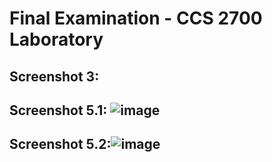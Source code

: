 # Final Examination - CCS 2700 Laboratory

## Screenshot 3:

## Screenshot 5.1: ![image](https://github.com/pixieeedust/2700-finals/assets/81545551/657e5cee-683d-4cc1-b763-d3ee2acbecf5)


## Screenshot 5.2:![image](https://github.com/pixieeedust/2700-finals/assets/81545551/d0f72887-fe78-4fbc-b254-8fffd426f5e4)

